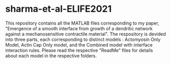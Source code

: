 # sharma-et-al-ELIFE2021

This repository contains all the MATLAB files corresponding to my paper, "Emergence of a smooth interface from growth of a dendritic network against a mechanosensitive contractile material".
The respository is devided into three parts, each corresponding to distinct models : Actomyosin Only Model, Actin Cap Only model, and the Combined model with interface interaction rules. Please read the respective "ReadMe" files for details about each model in the respective folders.
